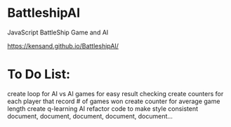 # BattleshipAI

JavaScript BattleShip Game and AI

https://kensand.github.io/BattleshipAI/

# To Do List:
create loop for AI vs AI games for easy result checking
create counters for each player that record # of games won
create counter for average game length
create q-learning AI
refactor code to make style consistent
document, document, document, document, document...



